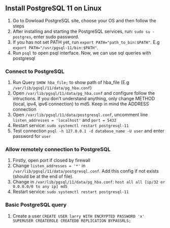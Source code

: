 ## Install PostgreSQL 11 on Linux
1. Go to Dowload PostgreSQL site, choose your OS and then follow the steps
2. After installing and starting the PostgreSQL services, run: `sudo su - postgres`, enter sudo password.
3. If you has not set PATH yet, run `export PATH="path_to_bin:$PATH"`. E.g `export PATH="/usr/pgsql-11/bin:$PATH"`.
4. Run `psql` to open psql interface. Now, we can use sql queries with postgresql
### Connect to PostgreSQL
1. Run Query `SHOW hba_file;` to show path of hba_file (E.g `/var/lib/pgsql/11/data/pg_hba.conf`)
2. Open `/var/lib/pgsql/11/data/pg_hba.conf` and configure follow the intructions. If you don't understand anything, only change METHOD (local, ipv4, ipv6 connection) to md5. Keep in mind the ADDRESS connection
3. Open `/var/lib/pgsql/11/data/postgresql.conf`, uncomment line `listen_addresses = 'localhost'` and `port = 5432`
4. Restart service: `sudo systemctl restart postgresql-11`
5. Test connection `psql -h 127.0.0.1 -d database_name -U user` and enter password for `user`
### Allow remotely connection to PostgreSQL
1. Firstly, open port if closed by firewall
2. Change `listen_addresses = '*'` in `/var/lib/pgsql/11/data/postgresql.conf`. Add this config if not exists (should be at the end of file).
3. Change in `/var/lib/pgsql/11/data/pg_hba.conf`: `host all all [ip/32 or 0.0.0.0/0 to any ip] md5`
4. Restart service: `sudo systemctl restart postgresql-11`
### Basic PostgreSQL query
1. Create a user `CREATE USER larry WITH ENCRYPTED PASSWORD 'x' SUPERUSER CREATEROLE CREATEDB REPLICATION BYPASSRLS;`
